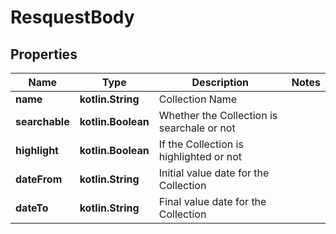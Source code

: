 
# ResquestBody

## Properties
Name | Type | Description | Notes
------------ | ------------- | ------------- | -------------
**name** | **kotlin.String** | Collection Name | 
**searchable** | **kotlin.Boolean** | Whether the Collection is searchale or not | 
**highlight** | **kotlin.Boolean** | If the Collection is highlighted or not | 
**dateFrom** | **kotlin.String** | Initial value date for the Collection | 
**dateTo** | **kotlin.String** | Final value date for the Collection | 



